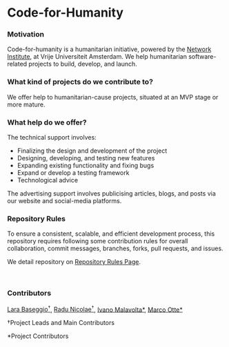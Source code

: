 # Code-for-Humanity

### Motivation
Code-for-humanity is a humanitarian initiative, powered by the [Network Institute](https://networkinstitute.org/), at Vrije Universiteit Amsterdam. 
We help humanitarian software-related projects to build, develop, and launch.

### What kind of projects do we contribute to?
We offer help to humanitarian-cause projects, situated at an MVP stage or more mature.  

### What help do we offer? 

The technical support involves: 
- Finalizing the design and development of the project
- Designing, developing, and testing new features
- Expanding existing functionality and fixing bugs
- Expand or develop a testing framework
- Technological advice

The advertising support involves publicising articles, blogs, and posts via our website and social-media platforms.  


### Repository Rules
To ensure a consistent, scalable, and efficient development process, this repository requires following some 
contribution rules for overall collaboration, commit messages, branches, forks, pull requests, and issues.

We detail repository on [Repository Rules Page](repository-rules.md).

<br>

### Contributors
[Lara Baseggio<sup>†<sup>](https://www.linkedin.com/in/lara-baseggio), [Radu Nicolae<sup>†<sup>](https://www.linkedin.com/in/rnicolae/),
[Ivano Malavolta*](https://github.com/iivanoo), [Marco Otte*](https://www.linkedin.com/in/marco-otte-58148b5/)

†Project Leads and Main Contributors

*Project Contributors